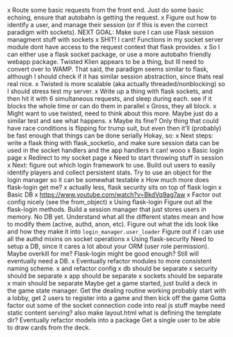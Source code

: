 x Route some basic requests from the front end. Just do some basic echoing, ensure that autobahn is getting the request.
x Figure out how to identify a user, and manage their session (or if this is even the correct paradigm with sockets).
	NEXT GOAL: Make sure I can use Flask session managment stuff with sockets
		x SHIT! I cant! Functions in my socket server module dont have access to the request context that flask provides.
		x So I can either use a flask socket package, or use a more autobahn friendly webapp package. Twisted Klien
		appears to be a thing, but Ill need to convert over to WAMP. That said, the paradigm seems similar to flask,
		although I should check if it has similar session abstraction, since thats real real nice.
		    x Twisted is more scalable (aka actually threaded/nonblocking) so I should stress test my server.
		        x Write up a thing with flask sockets, and then hit it with 6 simultaneous requests, and sleep during each.
		        see if it blocks the whole time or can do them in parallel
		            x Gross, they all block.
		            x Might want to use twisted, need to think about this more. Maybe just do a similar test and see what
		            happens.
		            x Maybe its fine? Only thing that could have race conditions is flipping for trump suit, but even then
		            it'll (probably) be fast enough that things can be done serially
        Hokay, so:
            x Next steps: write a flask thing with flask_socketio, and make sure session data can be used in the socket
            handlers and the app handlers
                it can! wooo
		x Basic login page
		x Redirect to my socket page
		x Need to start throwing stuff in session
	x Next: figure out which login framework to use. Build out users to easily identify players and collect persistent
	stats. Try to use an object for the login manager so it can be somewhat testable
	x How much more does flask-login get me?
	x     actually less, flask security sits on top of flask login
	x Basic DB
	x 	https://www.youtube.com/watch?v=BkdVq9ag7aw
	x 	Factor out config nicely (see the from_object)
	x Using flask-login
		Figure out all the flask-login methods. Build a session manager that just stores users in memory. No DB yet. Understand	what all the different states mean and how to modify them (active, authd, anon, etc).
		Figure out what the ids look like and how they make it into `login_manager.user_loader`
		Figure out if i can use all the authd mixins on socket operations
	x Using flask-security
		Need to setup a DB, since it cares a lot about your ORM (user role permission). Maybe overkill for me? Flask-login might be good enough? Still will eventually need a DB.
x Eventually refactor modules to more consistent naming scheme.
    x and refactor config
        x db should be separate
        x security should be separate
        x app should be separate
        x sockets should be separate
        x main should be separate
Maybe get a game started, just build a deck in the game state manager. Get the dealing routine working
    probably start with a lobby, get 2 users to register into a game and then kick off the game
        Gotta factor out some of the socket connection code into real js stuff
        maybe need static content serving?
        also make layout.html
            what is defining the template dir?
Eventually refactor models into a package
Get a single user to be able to draw cards from the deck.

